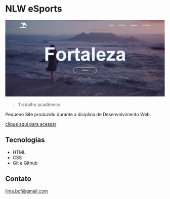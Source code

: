 # NLW eSports

![prieview](./midia/Captura%20da%20Web_27-9-2022_231851_ddiiego.github.io.jpeg)

> Trabalho acadêmico

Pequeno Site produzido durante a diciplina de Desenvolvimento Web.

[clique aqui para acessar](https://ddiiego.github.io/desweb-fortaleza/)

## Tecnologias

- HTML
- CSS
- Git e Github

## Contato

lima.bcf@gmail.com